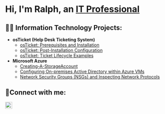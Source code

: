 
<h1>Hi, I'm Ralph, an <a href="https://linkedin.com/in/Ralphgold">IT Professional</a>

<h2>👨‍💻 Information Technology Projects:</h2>

- <b>osTicket (Help Desk Ticketing System)</b>
  - [osTicket: Prerequisites and Installation](https://github.com/RalphgoldIT/osticket-prereqs)
  - [osTicket: Post-Installation Configuration](https://github.com/RalphgoldIT/post-install-config)
  - [osTicket: Ticket Lifecycle Examples](https://github.com/RalphgoldIT/ticket-lifecycle)
- <b>Microsoft Azure</b>
  - [Creating-A-StorageAccount](https://github.com/RalphgoldIT/Creating-A-StorageAccount)
  - [Configuring On-premises Active Directory within Azure VMs](https://github.com/RalphgoldIT/configure-ad)
  - [Network Security Groups (NSGs) and Inspecting Network Protocols](https://github.com/RalphgoldIT/azure-network-protocols)


<h2>🤳Connect with me:</h2>

[<img align="left" alt="Ralphgold | LinkedIn" width="22px" src="https://cdn.jsdelivr.net/npm/simple-icons@v3/icons/linkedin.svg" />][linkedin]

[linkedin]: https://linkedin.com/in/Ralphgold
